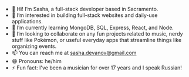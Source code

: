 - 👋 Hi! I’m Sasha, a full-stack developer based in Sacramento. 
- 👀 I’m interested in building full-stack websites and daily-use applications.
- 🌱 I’m currently learning MongoDB, SQL, Express, React, and Node.
- 💞️ I’m looking to collaborate on any fun projects related to music, nerdy stuff like Pokémon, or useful everyday apps that streamline things like organizing events. 
- 📫 You can reach me at sasha.devanov@gmail.com
- 😄 Pronouns: he/him
- ⚡ Fun fact: I've been a musician for over 17 years and I speak Russian!

<!---
SashaAvanov/SashaAvanov is a ✨ special ✨ repository because its `README.md` (this file) appears on your GitHub profile.
You can click the Preview link to take a look at your changes.
--->
